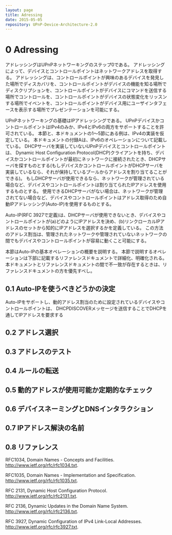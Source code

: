 ```yaml
---
layout: page
title: Adressing
date: 2015-05-05
repository: UPnP-Device-Architecture-2.0 
---
```


# 0 Adressing

<!-- 
Addressing is Step 0 of UPnP networking. Through addressing, devices and control points get a network address. Addressing enables discovery (Step 1) where control points find interesting device(s), description (Step 2) where control points learn about device capabilities, control (Step 3) where a control point sends commands to device(s), eventing (Step 4) where control points listen to state changes in device(s), and presentation (Step 5) where control points display a user interface for device(s).
 -->

アドレッシングはUPnPネットワーキングのステップ0である。
アドレッシングによって、デバイスとコントロールポイントはネットワークアドレスを取得する。
アドレッシングは、コントロールポイントが興味のあるデバイスを発見した場所でディスカバリを、コントロールポイントがデバイスの機能を知る場所でディスクリプションを、コントロールポイントがデバイスにコマンドを送信する場所でコントロールを、コントロールポイントがデバイスの状態変化をリッスンする場所でイベントを、コントロールポイントがデバイス用にユーザインタフェースを表示する場所でプレゼンテーションを可能にする。


<!-- The foundation for UPnP networking is IP addressing. A UPnP device or control point is allowed to support IP version 4-only, or both IP version 4 and IP version 6. This clause, and the examples given throughout clauses 1 through 5 of this document, assumes an IPv4 implementation. Annex A of this document describes IPv6 operation. Each UPnP device or control point which does not itself implement a DHCP server shall have a Dynamic Host Configuration Protocol (DHCP) client and search for a DHCP server when the device or control point is first connected to the network (if the device or control point itself implements a DHCP server, it allowed to allocate itself an address from the pool that it controls). If a DHCP server is available, i.e., the network is managed; the device or control point shall use the IP address assigned to it. If no DHCP server is available, i.e., the network is unmanaged; the device or control point shall use automatic IP addressing (Auto-IP) to obtain an address.
 -->

UPnPネットワーキングの基礎はIPアドレッシングである。
UPnPデバイスかコントロールポイントはIPv4のみか、IPv4とIPv6の両方をサポートすることを許可されている。
本節と、本ドキュメントの1〜5節にある例は、IPv4の実装を仮定している。
本ドキュメントの付録Aは、IPv6のオペレーションについて記載している。
DHCPサーバを実装していないUPnPデバイスとコントロールポイントは、 Dynamic Host
Configuration Protocol(DHCP)クライアントを持ち、デバイスかコントロールポイントが最初にネットワークに接続されたとき、DHCPサーバを探すものとする(もしデバイスかコントロールポイントがDHCPサーバを実装しているなら、それが保持しているプールからアドレスを割り当てることができる)。
もしDHCPサーバが使用できるなら、ネットワークが管理されている場合など、デバイスやコントロールポイントは割り当てられたIPアドレスを使用するものとする。
使用できるDHCPサーバがない場合は、ネットワークが管理されてない場合など、デバイスやコントロールポイントはアドレス取得のため自動IPアドレッシング(Auto-IP)を使用するものとする。

<!-- 
Auto-IP (defined in RFC 3927) defines how a device or control point: (a) determines if DHCP is unavailable, and (b) intelligently chooses an IP address from a set of link-local IP addresses. This method of address assignment enables a device or control point to easily move between managed and unmanaged networks.
 -->

Auto-IP(RFC 3927で定義)は、DHCPサーバが使用できないとき、デバイスやコントロールポイントが(a)どのようにIPアドレスを決め、(b)リンクローカルIPアドレスのセットから知的にIPアドレスを選択するかを定義している。
この方法のアドレス割当は、管理されたネットワークや管理されていないネットワークの間でもデバイスやコントロールポイントが容易に動くこと可能にする。

<!-- 
This clause provides an overview of the basic operation of Auto-IP. The operations described in this clause are detailed and clarified in the reference documents listed below. Where conflicts between this document and the reference documents exist, the reference document always takes precedence.
 -->

本節はAuto-IPの基本オペレーションの概要を説明する。
本節で説明するオペレーションは下部に記載するリファレンスドキュメントで詳細化、明確化される。
本ドキュメントとリファレンスドキュメントの間で不一致が存在するときは、リファレンスドキュメントの方を優先すべし。





## 0.1 Auto-IPを使うべきどうかの決定

<!-- 
A device or control point that supports Auto-IP and is configured for dynamic address assignment begins by requesting an IP address via DHCP by sending out a DHCPDISCOVER message. The amount of time this DHCP Client listens for DHCPOFFERs is implementation dependent. If a DHCPOFFER is received during this time, the device or control point shall continue the process of dynamic address assignment. If no valid DHCPOFFERs are received, the device or control point shall then auto-configure an IP address using Auto-IP.
 -->

Auto-IPをサポートし、動的アドレス割当のために設定されているデバイスやコントロールポイントは、
DHCPDISCOVERメッセージを送信することでDHCPを通してIPアドレスを要求する


## 0.2 アドレス選択

<!-- 
To auto-configure an IP address using Auto-IP, the device or control point uses an implementation dependent algorithm for choosing an address in the 169.254/16 range. The first and last 256 addresses in this range are reserved and shall NOT be used.
 -->

<!-- 
The selected address shall then be tested to determine if the address is already in use. If the address is in use by another device or control point, another address shall be chosen and tested, up to an implementation dependent number of retries. The address selection shall be randomized to avoid collision when multiple devices or control points are attempting to allocate addresses. The device or control point chooses an address using a pseudo-random algorithm (distributed over the entire address range from 169.254.1.0 to 169.254.254.255) to minimize the likelihood that devices or control points that join the network at the same time will choose the same address and subsequently choose alternative addresses in the same sequence when collisions are detected. This pseudo-random algorithm should be seeded using the device’s or control point’s Ethernet hardware MAC address.
 -->

## 0.3 アドレスのテスト

<!-- 
To test the chosen address, the device or control point shall use an Address Resolution Protocol (ARP) probe. An ARP probe is an ARP request with the device or control point hardware address used as the sender's hardware address and the sender's IP address set to 0s. The device or control point shall then listen for responses to the ARP probe, or other ARP probes for the same IP address. If either of these ARP packets is seen, the device or control point shall consider the address in use and try a different address. The ARP probe is allowed to be repeated for greater certainty that the address is not already in use; it is recommended that the probe be sent four times at two-second intervals.
 -->
<!-- 
After successfully configuring a link-local address, the device or control point shall send two gratuitous ARPs, spaced two seconds apart, this time filling in the sender IP address. The purpose of these gratuitous ARPs is to make sure that other hosts on the net do not have stale ARP cache entries left over from some other host that may previously have been using the same address.
 -->

<!-- 
Devices and control points that are equipped with persistent storage are allowed to record the IP address they have selected and on the next boot use that address as their first candidate when probing, in order to increase the stability of addresses and reduce the need to resolve address conflicts.
 -->

<!-- 
Address collision detection is not limited to the address testing phase, when the device or control point is sending ARP probes and listening for replies. Address collision detection is an ongoing process that is in effect for as long as the device or control point is using a link-local address. At any time, if a device or control point receives an ARP packet with its own IP address given as the sender IP address, but a sender hardware address that does not match its own hardware address, then the device or control point shall treat this as an address collision and shall respond as described in either a) or b) below:
 -->

<!-- 
a) Immediately configure a new link-local IP address as described above; or,
b) If the device or control point currently has active TCP connections or other reasons to prefer to keep the same IP address, and has not seen any other conflicting ARP packets recently (e.g., within the last ten seconds) then it is allowed to elect to attempt to defend its address once, by recording the time that the conflicting ARP packet was received, and then broadcasting one single gratuitous ARP, giving its own IP and hardware addresses as the source addresses of the ARP. However, if another conflicting ARP packet is received within a short time after that (e.g., within ten seconds) then the device or control point shall immediately configure a new Auto-IP address as described above.
 -->

<!-- 
The device or control point shall respond to conflicting ARP packets as described in either a) or b) above; it shall NOT ignore conflicting ARP packets. If a new address is selected, the device or control point shall cancel previous advertisements and re-advertise with the new address.
 -->

<!-- 
After successfully configuring an Auto-IP address, all subsequent ARP packets (replies as well as requests) containing an Auto-IP source address shall be sent using link-level broadcast instead of link-level unicast, in order to facilitate timely detection of duplicate addresses.
 -->

## 0.4 ルールの転送

<!-- 
IP packets whose source or destination addresses are in the 169.254/16 range shall NOT be sent to any router for forwarding. Instead, the senders shall ARP for the destination address and then send the packets directly to the destination on the same link. IP datagrams with a multicast destination address and an Auto-IP source address shall NOT be forwarded off the local link. Devices and control points are allowed to assume that all 169.254/16 destination addresses are on-link and directly reachable. The 169.254/16 address range shall not be subnetted.
 -->

## 0.5 動的アドレスが使用可能か定期的なチェック

<!-- 
A device or control point that has auto-configured an IP address shall periodically check for the existence of a DHCP server. This is accomplished by sending DHCPDISCOVER messages. How often this check is made is implementation dependent, but checking every 5 minutes would maintain a balance between network bandwidth required and connectivity maintenance. If a DHCPOFFER is received, the device or control point shall proceed with dynamic address allocation. Once a DHCP assigned address is in place, the device or control point is allowed to release the auto-configured address, but is also allowed to choose to maintain this address for a period of time (or indefinitely) to maintain connectivity.
 -->
<!-- 
To switch over from one IP address to a new one, the device should, if possible, cancel any outstanding advertisements made on the previous address and shall issue new advertisements on the new address. The clause on Discovery explains advertisements and their cancellations. In addition, any event subscriptions are deleted by the device (see clause on Eventing).
 -->

<!-- 
For a multi-homed device with multiple IP addresses, to switch one of the IP addresses to a new one, the device should cancel any outstanding advertisements made on the previous IP address, and shall issue new advertisements on the new IP addresses. Furthermore, it shall also issue appropriate update advertisements on all unaffected IP addresses. The clause on Discovery explains advertisements, their cancellations and updates. The clause on Eventing explains the effect on event subscriptions.
 -->


## 0.6 デバイスネーミングとDNSインタラクション

<!-- 
Once a device has a valid IP address for the network, it can be located and referenced on that network through that address. There may be situations where the end user needs to locate and identify a device. In these situations, a friendly name for the device is much easier for a human to use than an IP address. If a device chooses to provide a host name to a DHCP
server and register with a DNS server, the device should either ensure the requested host name is unique or provide a means for the user to change the requested host name. Most often, devices do not provide a host name, but provide URLs using literal (numeric) IP addresses.
 -->

<!-- 
Moreover, names are much more static than IP addresses. Clients referring a device by name don't require any modification when the IP address of a device changes. Mapping of the device's DNS name to its IP address could be entered into the DNS database manually or dynamically according to RFC 2136. While devices supporting dynamic DNS updates can register their DNS records directly in the DNS, it is also possible to configure a DHCP server to register DNS records on behalf of these DHCP clients.
 -->


## 0.7 IPアドレス解決の名前

<!-- 
A device that needs to contact another device identified by a DNS name needs to discover its IP address. The device submits a DNS query according to RFC1034 and 1035 to the pre-configured DNS server(s) and receives a response from a DNS server containing the IP address of the target device. A device can be statically pre-configured with the list of DNS servers. Alternatively a device could be configured with the list of DNS server through DHCP, or after the address assignment through a DHCPINFORM message.
 -->

## 0.8 リファレンス

RFC1034, Domain Names - Concepts and Facilities. 
http://www.ietf.org/rfc/rfc1034.txt.


RFC1035, Domain Names - Implementation and Specification.
http://www.ietf.org/rfc/rfc1035.txt.

RFC 2131, Dynamic Host Configuration Protocol. 
http://www.ietf.org/rfc/rfc2131.txt.

RFC 2136, Dynamic Updates in the Domain Name System. 
http://www.ietf.org/rfc/rfc2136.txt.

RFC 3927, Dynamic Configuration of IPv4 Link-Local Addresses. 
http://www.ietf.org/rfc/rfc3927.txt.


